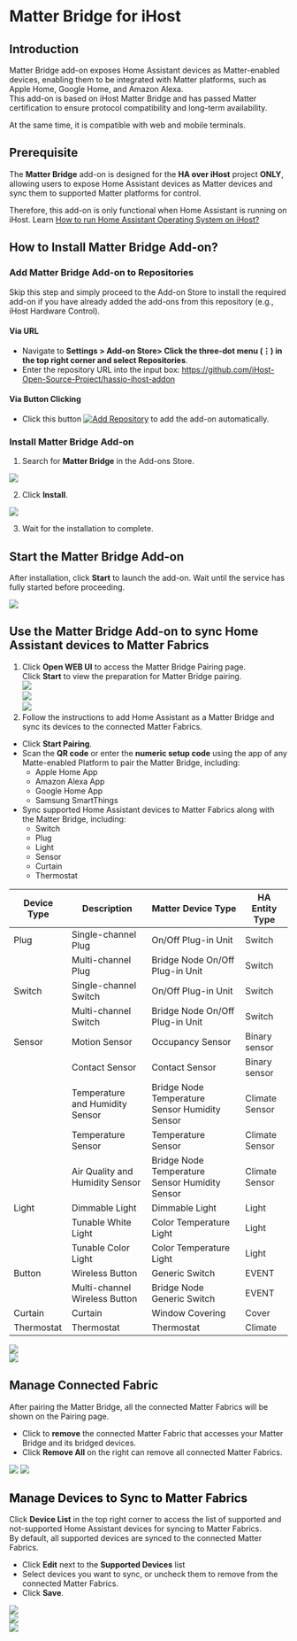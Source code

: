 # Matter Bridge for iHost

## Introduction

Matter Bridge add-on exposes Home Assistant devices as Matter-enabled devices, enabling them to be integrated with Matter platforms, such as Apple Home, Google Home, and Amazon Alexa.  
This add-on is based on iHost Matter Bridge and has passed Matter certification to ensure protocol compatibility and long-term availability.

At the same time, it is compatible with web and mobile terminals.

## Prerequisite

The **Matter Bridge** add-on is designed for the **HA over iHost** project **ONLY**, allowing users to expose Home Assistant devices as Matter devices and sync them to supported Matter platforms for control.

Therefore, this add-on is only functional when Home Assistant is running on iHost. Learn [<u>How to run Home Assistant Operating System on iHost?</u>](https://github.com/iHost-Open-Source-Project/ha-operating-system?tab=readme-ov-file#readme)

## How to Install Matter Bridge Add-on?
### Add Matter Bridge Add-on to Repositories

Skip this step and simply proceed to the Add-on Store to install the required add-on if you have already added the add-ons from this repository (e.g., iHost Hardware Control).

#### Via URL

+ Navigate to **Settings > Add-on Store> Click the three-dot menu (⋮) in the top right corner and select Repositories**.
+ Enter the repository URL into the input box: [<u>https://github.com/iHost-Open-Source-Project/hassio-ihost-addon</u>](https://github.com/iHost-Open-Source-Project/hassio-ihost-addon)

#### Via Button Clicking

+ Click this button [![Add Repository](https://my.home-assistant.io/badges/supervisor_add_addon_repository.svg)](https://my.home-assistant.io/redirect/supervisor_add_addon_repository/?repository_url=https%3A%2F%2Fgithub.com%2FiHost-Open-Source-Project%2Fhassio-ihost-addon) to add the add-on automatically.

### Install Matter Bridge Add-on

1. Search for **Matter Bridge** in the Add-ons Store.

![](https://raw.githubusercontent.com/iHost-Open-Source-Project/hassio-ihost-addon/master/hassio-ihost-matter-bridge-addon/images/search.png)

2. Click **Install**.

![](https://raw.githubusercontent.com/iHost-Open-Source-Project/hassio-ihost-addon/master/hassio-ihost-matter-bridge-addon/images/install.png)

3. Wait for the installation to complete.

## Start the Matter Bridge Add-on

After installation, click **Start** to launch the add-on. Wait until the service has fully started before proceeding.

![](https://raw.githubusercontent.com/iHost-Open-Source-Project/hassio-ihost-addon/master/hassio-ihost-matter-bridge-addon/images/start-addon.png)

## Use the Matter Bridge Add-on to sync Home Assistant devices to Matter Fabrics

1. Click **Open WEB UI** to access the Matter Bridge Pairing page.  
   Click **Start** to view the preparation for Matter Bridge pairing.  
   ![](https://raw.githubusercontent.com/iHost-Open-Source-Project/hassio-ihost-addon/master/hassio-ihost-matter-bridge-addon/images/start-1.png)  
   ![](https://raw.githubusercontent.com/iHost-Open-Source-Project/hassio-ihost-addon/master/hassio-ihost-matter-bridge-addon/images/start-2.png)  
   ![](https://raw.githubusercontent.com/iHost-Open-Source-Project/hassio-ihost-addon/master/hassio-ihost-matter-bridge-addon/images/start-3.png)
2. Follow the instructions to add Home Assistant as a Matter Bridge and sync its devices to the connected Matter Fabrics.

+ Click **Start Pairing**.
+ Scan the **QR code** or enter the **numeric setup code** using the app of any Matte-enabled Platform to pair the Matter Bridge, including:
  - Apple Home App
  - Amazon Alexa App
  - Google Home App
  - Samsung SmartThings
+ Sync supported Home Assistant devices to Matter Fabrics along with the Matter Bridge, including:
  - Switch
  - Plug
  - Light
  - Sensor
  - Curtain
  - Thermostat

| **Device Type** | **Description**                 | **Matter Device Type**                             | **<font style="color:rgb(38, 38, 38);">HA Entity Type</font>** |
| --------------- | ------------------------------- | -------------------------------------------------- | ------------------------------------------------------------ |
| Plug            | Single-channel Plug             | On/Off Plug-in Unit                                | <font style="color:rgb(38, 38, 38);">Switch </font>          |
|                 | Multi-channel Plug              | Bridge Node    On/Off Plug-in Unit                 | <font style="color:rgb(38, 38, 38);">Switch </font>          |
| Switch          | Single-channel Switch           | On/Off Plug-in Unit                                | <font style="color:rgb(38, 38, 38);">Switch </font>          |
|                 | Multi-channel Switch            | Bridge Node    On/Off Plug-in Unit                 | <font style="color:rgb(38, 38, 38);">Switch </font>          |
| Sensor          | Motion Sensor                   | Occupancy Sensor                                   | <font style="color:rgb(38, 38, 38);">Binary sensor</font>    |
|                 | Contact Sensor                  | Contact Sensor                                     | <font style="color:rgb(38, 38, 38);">Binary sensor</font>    |
|                 | Temperature and Humidity Sensor | Bridge Node   Temperature Sensor   Humidity Sensor | <font style="color:rgb(38, 38, 38);">Climate Sensor</font>   |
|                 | Temperature Sensor              | Temperature Sensor                                 | <font style="color:rgb(38, 38, 38);">Climate Sensor</font>   |
|                 | Air Quality and Humidity Sensor | Bridge Node   Temperature Sensor   Humidity Sensor | <font style="color:rgb(38, 38, 38);">Climate Sensor</font>   |
| Light           | Dimmable Light                  | Dimmable Light                                     | <font style="color:rgb(38, 38, 38);">Light</font>            |
|                 | Tunable White Light             | Color Temperature Light                            | <font style="color:rgb(38, 38, 38);">Light</font>            |
|                 | Tunable Color Light             | Color Temperature Light                            | <font style="color:rgb(38, 38, 38);">Light</font>            |
| Button          | Wireless Button                 | Generic Switch                                     | <font style="color:rgb(38, 38, 38);">EVENT </font>           |
|                 | Multi-channel Wireless Button   | Bridge Node   Generic Switch                       | <font style="color:rgb(38, 38, 38);">EVENT </font>           |
| Curtain         | Curtain                         | Window Covering                                    | <font style="color:rgb(38, 38, 38);">Cover </font>           |
| Thermostat      | Thermostat                      | Thermostat                                         | <font style="color:rgb(38, 38, 38);">Climate</font>          |


![](https://raw.githubusercontent.com/iHost-Open-Source-Project/hassio-ihost-addon/master/hassio-ihost-matter-bridge-addon/images/qr-code.png)  
![](https://raw.githubusercontent.com/iHost-Open-Source-Project/hassio-ihost-addon/master/hassio-ihost-matter-bridge-addon/images/add-success.png)

## Manage Connected Fabric

After pairing the Matter Bridge, all the connected Matter Fabrics will be shown on the Pairing page.

+ Click to **remove** the connected Matter Fabric that accesses your Matter Bridge and its bridged devices.
+ Click **Remove All** on the right can remove all connected Matter Fabrics.

![](https://raw.githubusercontent.com/iHost-Open-Source-Project/hassio-ihost-addon/master/hassio-ihost-matter-bridge-addon/images/remove-all.png)
![](https://raw.githubusercontent.com/iHost-Open-Source-Project/hassio-ihost-addon/master/hassio-ihost-matter-bridge-addon/images/remove-all-confirm.png)

## **<font style="color:#000000;">Manage Devices to Sync to Matter Fabrics</font>**

Click **Device List** in the top right corner to access the list of supported and not-supported Home Assistant devices for syncing to Matter Fabrics.  
By default, all supported devices are synced to the connected Matter Fabrics.

+ Click **Edit** next to the **Supported Devices** list
+ Select devices you want to sync, or uncheck them to remove from the connected Matter Fabrics.
+ Click **Save**.

![](https://raw.githubusercontent.com/iHost-Open-Source-Project/hassio-ihost-addon/master/hassio-ihost-matter-bridge-addon/images/device-list-1.png)  
![](https://raw.githubusercontent.com/iHost-Open-Source-Project/hassio-ihost-addon/master/hassio-ihost-matter-bridge-addon/images/device-list-2.png)  
![](https://raw.githubusercontent.com/iHost-Open-Source-Project/hassio-ihost-addon/master/hassio-ihost-matter-bridge-addon/images/device-list-3.png)

